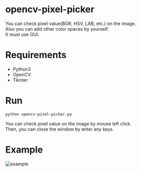 # opencv-pixel-picker
You can check pixel value(BGR, HSV, LAB, etc.) on the image.  
Also you can add other color spaces by yourself.  
It must use GUI.

# Requirements
- Python3
- OpenCV
- Tkinter

# Run
```python opencv-pixel-picker.py```

You can check pixel value on the image by mouse left click.  
Then, you can close the window by enter any keys.

# Example
![example](https://user-images.githubusercontent.com/37574274/102011867-5ffb0680-3d8a-11eb-9c3b-ccacb08d8462.png)
